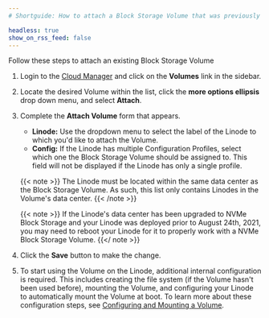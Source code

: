 ```yaml
---
# Shortguide: How to attach a Block Storage Volume that was previously created and configured to a Linode.

headless: true
show_on_rss_feed: false
---
```


Follow these steps to attach an existing Block Storage Volume

1.  Login to the [Cloud Manager](https://cloud.linode.com/linodes) and click on the **Volumes** link in the sidebar.

1.  Locate the desired Volume within the list, click the **more options ellipsis** drop down menu, and select **Attach**.

1.  Complete the **Attach Volume** form that appears.

    - **Linode:** Use the dropdown menu to select the label of the Linode to which you'd like to attach the Volume.
    - **Config:** If the Linode has multiple Configuration Profiles, select which one the Block Storage Volume should be assigned to. This field will not be displayed if the Linode has only a single profile.

    {{< note >}}
The Linode must be located within the same data center as the Block Storage Volume. As such, this list only contains Linodes in the Volume's data center.
{{< /note >}}


    {{< note >}}
If the Linode's data center has been upgraded to NVMe Block Storage and your Linode was deployed prior to August 24th, 2021, you may need to reboot your Linode for it to properly work with a NVMe Block Storage Volume.
{{</ note >}}

1.  Click the **Save** button to make the change.

1.  To start using the Volume on the Linode, additional internal configuration is required. This includes creating the file system (if the Volume hasn't been used before), mounting the Volume, and configuring your Linode to automatically mount the Volume at boot. To learn more about these configuration steps, see [Configuring and Mounting a Volume](/docs/products/storage/block-storage/guides/configure-volume/).